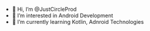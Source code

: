 - 👋 Hi, I’m @JustCircleProd
- 👀 I’m interested in Android Development
- 🌱 I’m currently learning Kotlin, Adnroid Technologies
